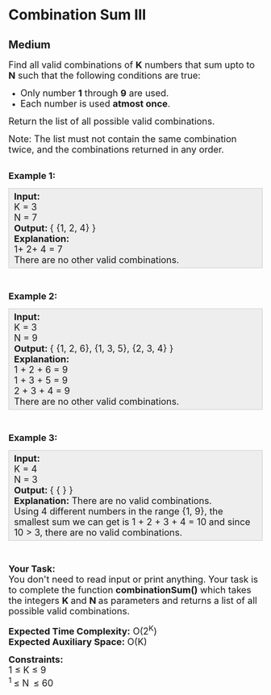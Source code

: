 # Combination Sum III
## Medium
<div class="problems_problem_content__Xm_eO"><p><span style="font-size:18px">Find all valid combinations of <strong>K</strong>&nbsp;numbers that sum upto to <strong>N</strong> such that the following conditions are true:</span></p>

<ul>
	<li><span style="font-size:18px">Only&nbsp;number <strong>1</strong> through <strong>9</strong> are used.</span></li>
	<li><span style="font-size:18px">Each number is used <strong>atmost once</strong>.</span></li>
</ul>

<p><span style="font-size:18px">Return the list of all possible valid combinations.</span></p>

<p><span style="font-size:18px">Note: The list must not contain the same combination twice, and the combinations returned in any order.</span><br>
&nbsp;</p>

<p><span style="font-size:18px"><strong>Example 1:</strong></span></p>

<div style="--darkreader-inline-bgcolor: #000000; --darkreader-inline-bgimage: initial; --darkreader-inline-border-bottom: #1f2424; --darkreader-inline-border-left: #1f2424; --darkreader-inline-border-right: #1f2424; --darkreader-inline-border-top: #1f2424; background: rgb(238, 238, 238); border: 1px solid rgb(204, 204, 204); padding: 5px 10px;" data-darkreader-inline-bgimage="" data-darkreader-inline-bgcolor="" data-darkreader-inline-border-top="" data-darkreader-inline-border-right="" data-darkreader-inline-border-bottom="" data-darkreader-inline-border-left=""><span style="font-size:18px"><strong>Input:</strong><br>
K = 3<br>
N = 7<br>
<strong>Output:&nbsp;</strong>{ {1, 2, 4} }<br>
<strong>Explanation:</strong>&nbsp;<br>
1+ 2+ 4 = 7<br>
There are no other valid combinations.</span></div>

<p>&nbsp;</p>

<p><span style="font-size:18px"><strong>Example 2:</strong></span></p>

<div style="--darkreader-inline-bgcolor: #000000; --darkreader-inline-bgimage: initial; --darkreader-inline-border-bottom: #1f2424; --darkreader-inline-border-left: #1f2424; --darkreader-inline-border-right: #1f2424; --darkreader-inline-border-top: #1f2424; background: rgb(238, 238, 238); border: 1px solid rgb(204, 204, 204); padding: 5px 10px;" data-darkreader-inline-bgimage="" data-darkreader-inline-bgcolor="" data-darkreader-inline-border-top="" data-darkreader-inline-border-right="" data-darkreader-inline-border-bottom="" data-darkreader-inline-border-left=""><span style="font-size:18px"><strong>Input:</strong><br>
K = 3<br>
N = 9<br>
<strong>Output:&nbsp;</strong>{ {1, 2, 6}, {1, 3, 5}, {2, 3, 4}&nbsp;}<br>
<strong>Explanation:</strong>&nbsp;<br>
1 + 2 + 6 = 9<br>
1 + 3&nbsp;+ 5&nbsp;= 9<br>
2 + 3&nbsp;+ 4&nbsp;= 9<br>
There are no other valid combinations.</span></div>

<p>&nbsp;</p>

<p><span style="font-size:18px"><strong>Example 3:</strong></span></p>

<div style="--darkreader-inline-bgcolor: #000000; --darkreader-inline-bgimage: initial; --darkreader-inline-border-bottom: #1f2424; --darkreader-inline-border-left: #1f2424; --darkreader-inline-border-right: #1f2424; --darkreader-inline-border-top: #1f2424; background: rgb(238, 238, 238); border: 1px solid rgb(204, 204, 204); padding: 5px 10px;" data-darkreader-inline-bgimage="" data-darkreader-inline-bgcolor="" data-darkreader-inline-border-top="" data-darkreader-inline-border-right="" data-darkreader-inline-border-bottom="" data-darkreader-inline-border-left=""><span style="font-size:18px"><strong>Input:</strong><br>
K = 4<br>
N = 3<br>
<strong>Output:&nbsp;</strong>{ { } }<br>
<strong>Explanation:</strong>&nbsp;There are no valid combinations.<br>
Using 4 different numbers in the range {1, 9}, the smallest sum we can get is 1 + 2 + 3 + 4 = 10 and since 10 &gt; 3, there are no valid combinations.</span></div>

<p>&nbsp;</p>

<p><span style="font-size:18px"><strong>Your Task:</strong><br>
You don't need to read input or print anything. Your task is to complete the function <strong>combinationSum</strong><strong>()</strong>&nbsp;which takes the&nbsp;integers <strong>K&nbsp;</strong>and <strong>N&nbsp;</strong>as parameters and returns a list of all possible valid combinations.</span></p>

<p><span style="font-size:18px"><strong>Expected Time Complexity:</strong>&nbsp;O(2<sup>K</sup>)<br>
<strong>Expected Auxiliary Space:</strong>&nbsp;O(K)</span></p>

<p><span style="font-size:18px"><strong>Constraints:</strong><br>
1 ≤ K&nbsp;≤ 9<br>
<sup>1&nbsp;</sup>≤ N<sub>&nbsp;&nbsp;</sub>≤ 60</span></p>
</div>